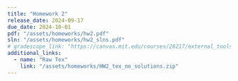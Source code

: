 ```yaml
---
title: "Homework 2"
release_date: 2024-09-17
due_date: 2024-10-01
pdf: "/assets/homeworks/hw2.pdf"
sln: "/assets/homeworks/hw2_slns.pdf"
# gradescope_link: "https://canvas.mit.edu/courses/28217/external_tools/369"
additional_links:
  - name: "Raw Tex"
    link: "/assets/homeworks/HW2_tex_no_solutions.zip"
---
```

